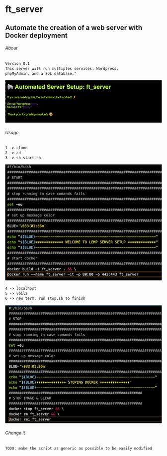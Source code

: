 #  ft_server
## Automate the creation of a web server with Docker deployment 

###### About  
```
Version 0.1
This server will run multiples services: Wordpress,  
phpMyAdmin, and a SQL database."
```
![localhost_image](https://github.com/m4r11/02.ft_server/blob/main/02.media/Screen%20Shot%202021-06-15%20at%2015.29.28.png)

###### Usage
```
1 -> clone
2 -> cd
3 -> sh start.sh
```
![start](https://github.com/m4r11/02.ft_server/blob/main/02.media/Screen%20Shot%202021-06-15%20at%2015.33.29.png)
```
4 -> localhost
5 -> voila 
6 -> new term, run stop.sh to finish
```
![delete](https://github.com/m4r11/02.ft_server/blob/main/02.media/Screen%20Shot%202021-06-15%20at%2015.33.16.png)

###### Change it 
```
TODO: make the script as generic as possible to be easily modified   
```